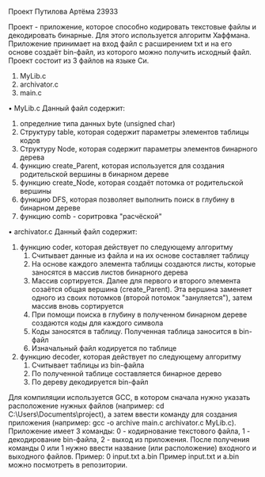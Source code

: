 Проект Путилова Артёма 23933

Проект - приложение, которое способно кодировать текстовые файлы и декодировать бинарные. Для этого используется алгоритм Хаффмана.
Приложение принимает на вход файл с расширением txt и на его основе создаёт bin-файл, из которого можно получить исходный файл.
Проект состоит из 3 файлов на языке Си.
1) MyLib.c
2) archivator.c
3) main.c

• MyLib.c
Данный файл содержит:
1) определние типа данных byte (unsigned char)
2) Структуру table, которая содержит параметры элементов таблицы кодов
3) Структуру Node, которая содержит параметры элементов  бинарного дерева
4) функцию create_Parent, которая используется для создания родительской вершины в бинарном дереве
5) функцию create_Node, которая создаёт потомка от родительской вершины
6) функцию DFS, которая позволяет выполнить поиск в глубину в бинарном дереве
7) функцию comb - соритровка "расчёской"

• archivator.c
Данный файл содержит:
1. функцию coder, которая действует по следующему алгоритму
   1) Считывает данные из файла и на их основе составляет таблицу
   2) На основе каждого элемента таблицы создаются листы, которые заносятся в массив листов бинарного дерева
   3) Массив сортируется. Далее для первого и второго элемента созаётся общая вершина (create_Parent). Эта вершина заменяет одного из своих потомков (второй потомок "зануляется"), затем массив вновь сортируется
   4) При помощи поиска в глубину в полученном бинарном дереве создаются коды для каждого символа
   5) Коды заносятся в таблицу. Полученная таблица заносится в bin-файл
   6) Изначальный файл кодируется по таблице
2. функцию decoder, которая действует по следующему алгоритму
   1) Считывает таблицы из bin-файла
   2) По полученной таблице составляется бинарное дерево
   3) По дереву декодируется bin-файл

  Для компиляции используется GCC, в котором сначала нужно указать расположение нужных файлов (например: cd C:\Users\Documents\project), 
  а затем ввести команду для создания приложения (например: gcc -o archive main.c archivator.c MyLib.c).
  Приложение имеет 3 команды: 0 - кодирнование текстового файла, 1 - декодирование bin-файла, 2 - выход из приложения. 
  После получения команды 0 или 1 нужно ввести название (или расположение) входного и выходного файлов.
  Пример:
  0
  input.txt
  a.bin
  Пример input.txt и a.bin можно посмотреть в репозитории.
